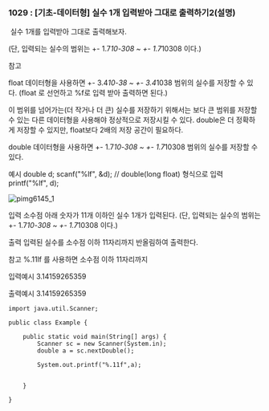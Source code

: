 ### 1029 : [기초-데이터형] 실수 1개 입력받아 그대로 출력하기2(설명)

﻿
실수 1개를 입력받아 그대로 출력해보자.

(단, 입력되는 실수의 범위는 +- 1.7*10-308 ~ +- 1.7*10308 이다.)


참고

float 데이터형을 사용하면 +- 3.4*10-38 ~ +- 3.4*1038 범위의 실수를 저장할 수 있다.
(float 로 선언하고 %f로 입력 받아 출력하면 된다.)

이 범위를 넘어가는(더 작거나 더 큰) 실수를 저장하기 위해서는
보다 큰 범위를 저장할 수 있는 다른 데이터형을 사용해야 정상적으로 저장시킬 수 있다.
double은 더 정확하게 저장할 수 있지만, float보다 2배의 저장 공간이 필요하다.

double 데이터형을 사용하면
+- 1.7*10-308 ~ +- 1.7*10308 범위의 실수를 저장할 수 있다.



예시
double d;
scanf("%lf", &d); // double(long float) 형식으로 입력
printf("%lf", d);

![pimg6145_1](https://user-images.githubusercontent.com/105026909/190903942-03f31e95-8c65-40c1-9cf0-490f895aca1c.png)


입력
소수점 아래 숫자가 11개 이하인 실수 1개가 입력된다.
(단, 입력되는 실수의 범위는 +- 1.7*10-308 ~ +- 1.7*10308 이다.)


출력
입력된 실수를 소수점 이하 11자리까지 반올림하여 출력한다.


참고
%.11lf 를 사용하면 소수점 이하 11자리까지


입력예시
3.14159265359

출력예시
3.14159265359

```
import java.util.Scanner;

public class Example {

	public static void main(String[] args) {
		Scanner sc = new Scanner(System.in);
		double a = sc.nextDouble();

		System.out.printf("%.11f",a);


	}

}
```
